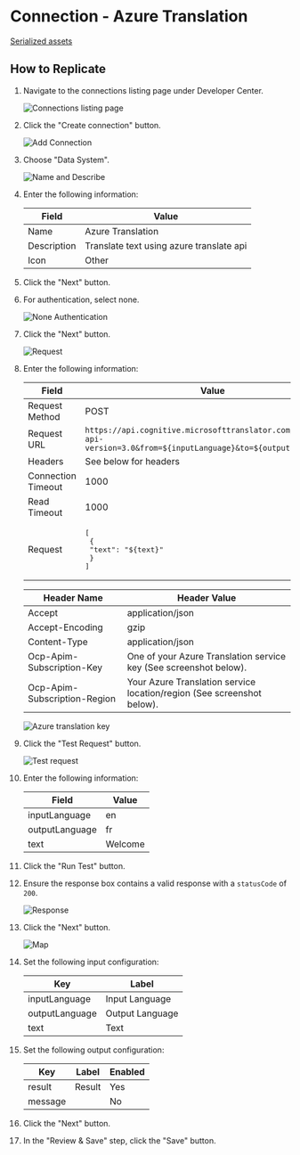 # Connection - Azure Translation

[Serialized assets](/demo/experience/personalize/connections/Azure%20Translation)

## How to Replicate

1. Navigate to the connections listing page under Developer Center.

   ![Connections listing page](/docs/cdp-personalize/connections/Connections-listing-page.png)

2. Click the "Create connection" button.

   ![Add Connection](/docs/cdp-personalize/connections/Add-connection.png)

3. Choose "Data System".

   ![Name and Describe](/docs/cdp-personalize/connections/Name-describe.png)

4. Enter the following information:

   | Field       | Value                                    |
   | ----------- | ---------------------------------------- |
   | Name        | Azure Translation                        |
   | Description | Translate text using azure translate api |
   | Icon        | Other                                    |

5. Click the "Next" button.
6. For authentication, select none.

   ![None Authentication](/docs/cdp-personalize/connections/None-authentication.png)

7. Click the "Next" button.

   ![Request](/docs/cdp-personalize/connections/Post-request.png)

8. Enter the following information:

   | Field              | Value                                                                                                                |
   | ------------------ | -------------------------------------------------------------------------------------------------------------------- |
   | Request Method     | POST                                                                                                                 |
   | Request URL        | `https://api.cognitive.microsofttranslator.com/translate?api-version=3.0&from=${inputLanguage}&to=${outputLanguage}` |
   | Headers            | See below for headers                                                                                                |
   | Connection Timeout | 1000                                                                                                                 |
   | Read Timeout       | 1000                                                                                                                 |
   | Request            | <pre>[<br/> {<br/> "text": "${text}"<br/> }<br/>]</pre>                                                              |

   | Header Name                  | Header Value                                                           |
   | ---------------------------- | ---------------------------------------------------------------------- |
   | Accept                       | application/json                                                       |
   | Accept-Encoding              | gzip                                                                   |
   | Content-Type                 | application/json                                                       |
   | Ocp-Apim-Subscription-Key    | One of your Azure Translation service key (See screenshot below).      |
   | Ocp-Apim-Subscription-Region | Your Azure Translation service location/region (See screenshot below). |

   ![Azure translation key](Azure-translation-key.png)

9. Click the "Test Request" button.

   ![Test request](Test-connection.png)

10. Enter the following information:

    | Field          | Value   |
    | -------------- | ------- |
    | inputLanguage  | en      |
    | outputLanguage | fr      |
    | text           | Welcome |

11. Click the "Run Test" button.
12. Ensure the response box contains a valid response with a `statusCode` of `200`.

    ![Response](Response.png)

13. Click the "Next" button.

    ![Map](Map.png)

14. Set the following input configuration:

    | Key            | Label           |
    | -------------- | --------------- |
    | inputLanguage  | Input Language  |
    | outputLanguage | Output Language |
    | text           | Text            |

15. Set the following output configuration:

    | Key     | Label  | Enabled |
    | ------- | ------ | ------- |
    | result  | Result | Yes     |
    | message |        | No      |

16. Click the "Next" button.
17. In the "Review & Save" step, click the "Save" button.
